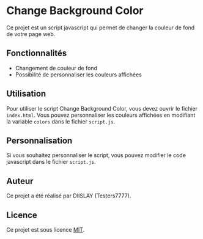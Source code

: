 # Change Background Color

Ce projet est un script javascript qui permet de changer la couleur de fond de votre page web.

## Fonctionnalités

- Changement de couleur de fond
- Possibilité de personnaliser les couleurs affichées

## Utilisation

Pour utiliser le script Change Background Color, vous devez ouvrir le fichier `index.html`. Vous pouvez personnaliser les couleurs affichées en modifiant la variable `colors` dans le fichier `script.js`.

## Personnalisation

Si vous souhaitez personnaliser le script, vous pouvez modifier le code javascript dans le fichier `script.js`.

## Auteur

Ce projet a été réalisé par DIISLAY (Testers7777).

## Licence

Ce projet est sous licence [MIT](https://choosealicense.com/licenses/mit/).
